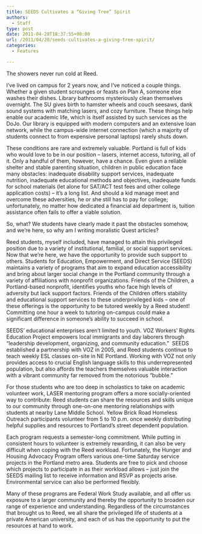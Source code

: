```yaml
---
title: SEEDS Cultivates a “Giving Tree” Spirit
authors: 
  - Staff
type: post
date: 2011-04-28T18:37:55+00:00
url: /2011/04/28/seeds-cultivates-a-giving-tree-spirit/
categories:
  - Features

---
```

The showers never run cold at Reed.

I’ve lived on campus for 2 years now, and I‘ve noticed a couple things. Whether a given student scrounges or feasts on Plan A, someone else washes their dishes. Library bathrooms mysteriously clean themselves overnight. The SU gives birth to hamster wheels and couch seesaws, dank sound systems with matching lasers, and cozy furniture. These things help enable our academic life, which is itself assisted by such services as the DoJo. Our library is equipped with modern computers and an extensive loan network, while the campus-wide internet connection (which a majority of students connect to from expensive personal laptops) rarely shuts down.

These conditions are rare and extremely valuable. Portland is full of kids who would love to be in our position – lasers, internet access, tutoring, all of it. Only a handful of them, however, have a chance. Even given a reliable shelter and stable parenting situation, children in public education face many obstacles: inadequate disability support services, inadequate nutrition, inadequate educational methods and objectives, inadequate funds for school materials (let alone for SAT/ACT test fees and other college application costs) – it’s a long list. And should a kid manage meet and overcome these adversities, he or she still has to pay for college; unfortunately, no matter how dedicated a financial aid department is, tuition assistance often fails to offer a viable solution.

So, what? We students have clearly made it past the obstacles somehow, and we’re here, so why am I writing moralistic Quest articles?

Reed students, myself included, have managed to attain this privileged position due to a variety of institutional, familial, or social support services. Now that we’re here, we have the opportunity to provide such support to others. Students for Education, Empowerment, and Direct Service (SEEDS) maintains a variety of programs that aim to expand education accessibility and bring about larger social change in the Portland community through a variety of affiliations with nonprofit organizations. Friends of the Children, a Portland-based nonprofit, identifies youths who face high levels of adversity but lack support factors. Friends of the Children offers stability and educational support services to these underprivileged kids – one of these offerings is the opportunity to be tutored weekly by a Reed student! Committing one hour a week to tutoring on-campus could make a significant difference in someone’s ability to succeed in school.

SEEDS’ educational enterprises aren’t limited to youth. VOZ Workers’ Rights Education Project empowers local immigrants and day laborers through “leadership development, organizing, and community education.”  SEEDS established a partnership with VOZ in 2005, and Reed students continue to teach weekly ESL classes on-site in NE Portland. Working with VOZ not only provides access to crucial English language skills to this underrepresented population, but also affords the teachers themselves valuable interaction with a vibrant community far removed from the notorious “bubble.”

For those students who are too deep in scholastics to take on academic volunteer work, LASER mentoring program offers a more socially-oriented way to contribute: Reed students can share the resources and skills unique to our community through one-on-one mentoring relationships with students at nearby Lane Middle School. Yellow Brick Road Homeless Outreach participants volunteer from 5 to 10 p.m. once weekly distributing helpful supplies and resources to Portland’s street dependent population.

Each program requests a semester-long commitment. While putting in consistent hours to volunteer is extremely rewarding, it can also be very difficult when coping with the Reed workload. Fortunately, the Hunger and Housing Advocacy Program offers various one-time Saturday service projects in the Portland metro area. Students are free to pick and choose which projects to participate in as their workload allows – just join the SEEDS mailing list to receive information and RSVP as projects arise. Environmental service can also be performed flexibly.

Many of these programs are Federal Work Study available, and all offer us exposure to a larger community and thereby the opportunity to broaden our range of experience and understanding. Regardless of the circumstances that brought us to Reed, we all share the privileged life of students at a private American university, and each of us has the opportunity to put the resources at hand to work.